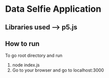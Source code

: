 ﻿# Data Selfie Application

## Libraries used --> p5.js

## How to run
To go root directory and run 
1. node index.js 
2. Go to your browser and go to localhost:3000


